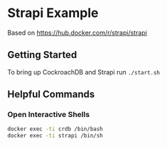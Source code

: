 # Strapi Example

Based on https://hub.docker.com/r/strapi/strapi

## Getting Started
To bring up CockroachDB and Strapi run `./start.sh`

## Helpful Commands

### Open Interactive Shells
```bash
docker exec -ti crdb /bin/bash
docker exec -ti strapi /bin/sh
```

